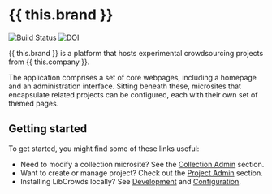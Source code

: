 # {{ this.brand }}

[![Build Status](https://travis-ci.org/LibCrowds/libcrowds.svg?branch=master)](https://travis-ci.org/LibCrowds/libcrowds)
[![DOI](https://zenodo.org/badge/92406558.svg)](https://zenodo.org/badge/latestdoi/92406558)

{{ this.brand }} is a platform that hosts experimental crowdsourcing projects from {{ this.company }}.

The application comprises a set of core webpages, including a homepage and an administration interface. Sitting beneath these, microsites that encapsulate related projects can be configured, each with their own set of themed pages.

## Getting started

To get started, you might find some of these links useful:

- Need to modify a collection microsite? See the [Collection Admin](admin/collection/README.md) section.
- Want to create or manage project? Check out the [Project Admin](admin/project/README.md) section.
- Installing LibCrowds locally? See [Development](development.md) and [Configuration](configuration.md).
